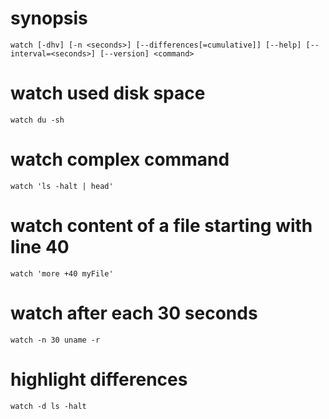 # synopsis

```
watch [-dhv] [-n <seconds>] [--differences[=cumulative]] [--help] [--interval=<seconds>] [--version] <command>  
```

# watch used disk space

```
watch du -sh
```

# watch complex command

```
watch 'ls -halt | head'
```

# watch content of a file starting with line 40

```
watch 'more +40 myFile'
```

# watch after each 30 seconds

```
watch -n 30 uname -r
```

# highlight differences

```
watch -d ls -halt
```
